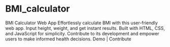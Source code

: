 # BMI_calculator
 BMI Calculator Web App  Effortlessly calculate BMI with this user-friendly web app. Input height, weight, and get instant results. Built with HTML, CSS, and JavaScript for simplicity. Contribute to its development and empower users to make informed health decisions. Demo | Contribute
